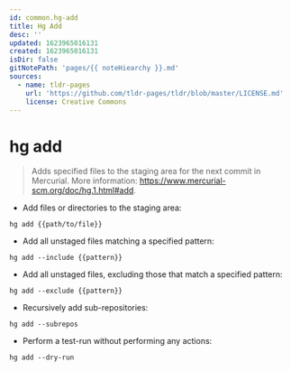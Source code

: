 ```yaml
---
id: common.hg-add
title: Hg Add
desc: ''
updated: 1623965016131
created: 1623965016131
isDir: false
gitNotePath: 'pages/{{ noteHiearchy }}.md'
sources:
  - name: tldr-pages
    url: 'https://github.com/tldr-pages/tldr/blob/master/LICENSE.md'
    license: Creative Commons
---
```

# hg add

> Adds specified files to the staging area for the next commit in Mercurial.
> More information: <https://www.mercurial-scm.org/doc/hg.1.html#add>.

- Add files or directories to the staging area:

`hg add {{path/to/file}}`

- Add all unstaged files matching a specified pattern:

`hg add --include {{pattern}}`

- Add all unstaged files, excluding those that match a specified pattern:

`hg add --exclude {{pattern}}`

- Recursively add sub-repositories:

`hg add --subrepos`

- Perform a test-run without performing any actions:

`hg add --dry-run`


